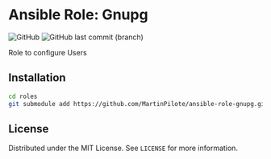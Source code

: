 # Ansible Role: Gnupg

![GitHub](https://img.shields.io/github/license/MartinPilote/ansible-role-gnupg)
![GitHub last commit (branch)](https://img.shields.io/github/last-commit/MartinPilote/ansible-role-gnupg/main)

Role to configure Users

<!-- INSTALLATION -->
## Installation

```sh
cd roles
git submodule add https://github.com/MartinPilote/ansible-role-gnupg.git gnupg
```

<!-- LICENSE -->
## License

Distributed under the MIT License. See `LICENSE` for more information.